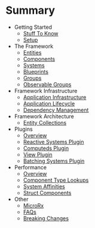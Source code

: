 # Summary

* Getting Started
    * [Stuff To Know](introduction/stuff-to-know.md)
    * [Setup](introduction/setup.md)
* The Framework
    * [Entities](framework/entities.md)
    * [Components](framework/components.md)
    * [Systems](framework/systems.md)
    * [Blueprints](framework/blueprints.md)
    * [Groups](framework/groups.md)
    * [Observable Groups](framework/observable-groups.md)
* Framework Infrastructure
    * [Application Infrastructure](infrastructure/application-infrastructure.md)
    * [Application Lifecycle](infrastructure/application-lifecycle.md)
    * [Dependency Management](infrastructure/dependency-injection-abstraction.md)
* Framework Architecture
    * [Entity Collections](architecture/entity-collections.md)
* Plugins
    * [Overview](plugins/readme.md)
    * [Reactive Systems Plugin](plugins/reactive-systems-plugin.md)
    * [Computeds Plugin](plugins/computed-plugin.md)
    * [View Plugin](plugins/view-plugin.md)
    * [Batching Systems Plugin](plugins/batched-plugin.md)
* Performance
    * [Overview](performance/readme.md)
    * [Component Type Lookups](performance/component-type-lookups.md)
    * [System Affinities](performance/system-affinity.md)
    * [Struct Components](performance/struct-components.md)
* Other
    * [MicroRx](others/microrx.md)
    * [FAQs](others/faqs-etc.md)    
    * [Breaking Changes](breaking-changes.md)